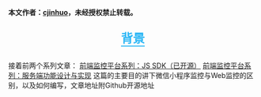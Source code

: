 <!-- 前端监控平台系列：微信小程序监控和Web监控（已开源） -->

**本文作者：[cjinhuo](https://github.com/cjinhuo)，未经授权禁止转载。**

<h1 style="padding: 0px; font-weight: bold; color: black; font-size: 24px; text-align: center; line-height: 60px; margin-top: 10px; margin-bottom: 10px;">
  <span style="color: #2db7f5; border-bottom: 2px solid #2db7f5;" class="content">背景</span>
</h1>


接着前两个系列文章：
[前端监控平台系列：JS SDK（已开源）]()
[前端监控平台系列：服务端功能设计与实现]()
这篇的主要目的讲下微信小程序监控与Web监控的区别，以及如何编写，文章地址附Github开源地址




